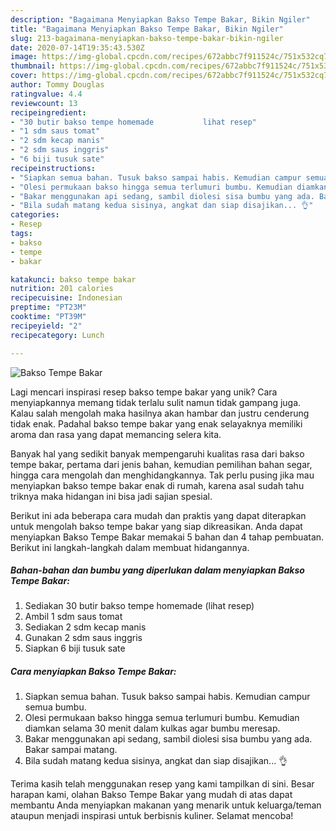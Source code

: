```yaml
---
description: "Bagaimana Menyiapkan Bakso Tempe Bakar, Bikin Ngiler"
title: "Bagaimana Menyiapkan Bakso Tempe Bakar, Bikin Ngiler"
slug: 213-bagaimana-menyiapkan-bakso-tempe-bakar-bikin-ngiler
date: 2020-07-14T19:35:43.530Z
image: https://img-global.cpcdn.com/recipes/672abbc7f911524c/751x532cq70/bakso-tempe-bakar-foto-resep-utama.jpg
thumbnail: https://img-global.cpcdn.com/recipes/672abbc7f911524c/751x532cq70/bakso-tempe-bakar-foto-resep-utama.jpg
cover: https://img-global.cpcdn.com/recipes/672abbc7f911524c/751x532cq70/bakso-tempe-bakar-foto-resep-utama.jpg
author: Tommy Douglas
ratingvalue: 4.4
reviewcount: 13
recipeingredient:
- "30 butir bakso tempe homemade           lihat resep"
- "1 sdm saus tomat"
- "2 sdm kecap manis"
- "2 sdm saus inggris"
- "6 biji tusuk sate"
recipeinstructions:
- "Siapkan semua bahan. Tusuk bakso sampai habis. Kemudian campur semua bumbu."
- "Olesi permukaan bakso hingga semua terlumuri bumbu. Kemudian diamkan selama 30 menit dalam kulkas agar bumbu meresap."
- "Bakar menggunakan api sedang, sambil diolesi sisa bumbu yang ada. Bakar sampai matang."
- "Bila sudah matang kedua sisinya, angkat dan siap disajikan... 👌"
categories:
- Resep
tags:
- bakso
- tempe
- bakar

katakunci: bakso tempe bakar 
nutrition: 201 calories
recipecuisine: Indonesian
preptime: "PT23M"
cooktime: "PT39M"
recipeyield: "2"
recipecategory: Lunch

---
```



![Bakso Tempe Bakar](https://img-global.cpcdn.com/recipes/672abbc7f911524c/751x532cq70/bakso-tempe-bakar-foto-resep-utama.jpg)

Lagi mencari inspirasi resep bakso tempe bakar yang unik? Cara menyiapkannya memang tidak terlalu sulit namun tidak gampang juga. Kalau salah mengolah maka hasilnya akan hambar dan justru cenderung tidak enak. Padahal bakso tempe bakar yang enak selayaknya memiliki aroma dan rasa yang dapat memancing selera kita.

Banyak hal yang sedikit banyak mempengaruhi kualitas rasa dari bakso tempe bakar, pertama dari jenis bahan, kemudian pemilihan bahan segar, hingga cara mengolah dan menghidangkannya. Tak perlu pusing jika mau menyiapkan bakso tempe bakar enak di rumah, karena asal sudah tahu triknya maka hidangan ini bisa jadi sajian spesial.




Berikut ini ada beberapa cara mudah dan praktis yang dapat diterapkan untuk mengolah bakso tempe bakar yang siap dikreasikan. Anda dapat menyiapkan Bakso Tempe Bakar memakai 5 bahan dan 4 tahap pembuatan. Berikut ini langkah-langkah dalam membuat hidangannya.

<!--inarticleads1-->

##### Bahan-bahan dan bumbu yang diperlukan dalam menyiapkan Bakso Tempe Bakar:

1. Sediakan 30 butir bakso tempe homemade           (lihat resep)
1. Ambil 1 sdm saus tomat
1. Sediakan 2 sdm kecap manis
1. Gunakan 2 sdm saus inggris
1. Siapkan 6 biji tusuk sate




<!--inarticleads2-->

##### Cara menyiapkan Bakso Tempe Bakar:

1. Siapkan semua bahan. Tusuk bakso sampai habis. Kemudian campur semua bumbu.
1. Olesi permukaan bakso hingga semua terlumuri bumbu. Kemudian diamkan selama 30 menit dalam kulkas agar bumbu meresap.
1. Bakar menggunakan api sedang, sambil diolesi sisa bumbu yang ada. Bakar sampai matang.
1. Bila sudah matang kedua sisinya, angkat dan siap disajikan... 👌




Terima kasih telah menggunakan resep yang kami tampilkan di sini. Besar harapan kami, olahan Bakso Tempe Bakar yang mudah di atas dapat membantu Anda menyiapkan makanan yang menarik untuk keluarga/teman ataupun menjadi inspirasi untuk berbisnis kuliner. Selamat mencoba!
